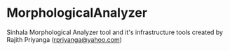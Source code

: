 # MorphologicalAnalyzer

Sinhala Morphological Analyzer tool and it's infrastructure tools created by Rajith Priyanga (rpriyanga@yahoo.com)
